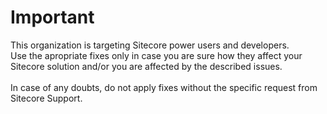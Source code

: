 # Important

This organization is targeting Sitecore power users and developers.<br/>
Use the apropriate fixes only in case you are sure how they affect your Sitecore solution and/or you are affected by the described issues.<br/>
<br/>
In case of any doubts, do not apply fixes without the specific request from Sitecore Support.
